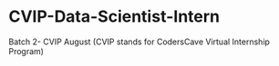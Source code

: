 # CVIP-Data-Scientist-Intern
Batch 2- CVIP August (CVIP stands for CodersCave Virtual Internship Program)
